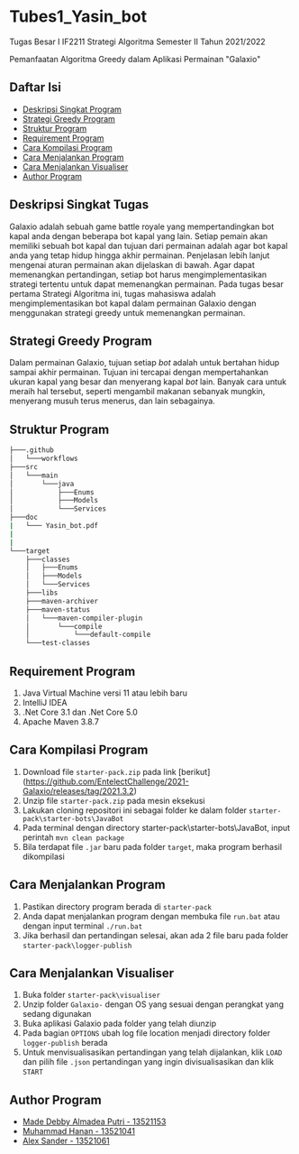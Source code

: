 # Tubes1_Yasin_bot
Tugas Besar I IF2211 Strategi Algoritma Semester II Tahun 2021/2022

Pemanfaatan Algoritma Greedy dalam Aplikasi Permainan "Galaxio"

## Daftar Isi
* [Deskripsi Singkat Program](#deskripsi-singkat-tugas)
* [Strategi Greedy Program](#strategi-greedy-program)
* [Struktur Program](#struktur-program)
* [Requirement Program](#requirement-program)
* [Cara Kompilasi Program](#cara-kompilasi-program)
* [Cara Menjalankan Program](#cara-menjalankan-program)
* [Cara Menjalankan Visualiser](#cara-menjalankan-visualiser)
* [Author Program](#author-program)

## Deskripsi Singkat Tugas
Galaxio adalah sebuah game battle royale yang mempertandingkan bot kapal anda dengan beberapa bot kapal yang lain. Setiap pemain akan memiliki sebuah bot kapal dan tujuan dari permainan adalah agar bot kapal anda yang tetap hidup hingga akhir permainan. Penjelasan lebih lanjut mengenai aturan permainan akan dijelaskan di bawah. Agar dapat memenangkan pertandingan, setiap bot harus mengimplementasikan strategi tertentu untuk dapat memenangkan permainan.
Pada tugas besar pertama Strategi Algoritma ini, tugas mahasiswa adalah mengimplementasikan bot kapal dalam permainan Galaxio dengan menggunakan strategi greedy untuk memenangkan permainan. 

## Strategi Greedy Program
Dalam permainan Galaxio, tujuan setiap _bot_ adalah untuk bertahan hidup sampai akhir permainan. Tujuan ini tercapai dengan mempertahankan ukuran kapal yang besar dan menyerang kapal _bot_ lain. Banyak cara untuk meraih hal tersebut, seperti mengambil makanan sebanyak mungkin, menyerang musuh terus menerus, dan lain sebagainya.

## Struktur Program
```bash
├───.github
│   └───workflows
├───src
│   └───main
│       └───java
│           ├───Enums
│           ├───Models
│           └───Services
├───doc
|   └─── Yasin_bot.pdf
|
|
└───target
    ├───classes
    │   ├───Enums
    │   ├───Models
    │   └───Services
    ├───libs
    ├───maven-archiver
    ├───maven-status
    │   └───maven-compiler-plugin
    │       └───compile
    │           └───default-compile
    └───test-classes
```

## Requirement Program
1. Java Virtual Machine versi 11 atau lebih baru
2. IntelliJ IDEA
3. .Net Core 3.1 dan .Net Core 5.0
4. Apache Maven 3.8.7


## Cara Kompilasi Program
1. Download file `starter-pack.zip` pada link [berikut] (https://github.com/EntelectChallenge/2021-Galaxio/releases/tag/2021.3.2)
2. Unzip file `starter-pack.zip` pada mesin eksekusi
3. Lakukan cloning repositori ini sebagai folder ke dalam folder `starter-pack\starter-bots\JavaBot`
4. Pada terminal dengan directory starter-pack\starter-bots\JavaBot, input perintah `mvn clean package`
5. Bila terdapat file `.jar` baru pada folder `target`, maka program berhasil dikompilasi

## Cara Menjalankan Program
1. Pastikan directory program berada di `starter-pack`
2. Anda dapat menjalankan program dengan membuka file `run.bat` atau dengan input terminal `./run.bat`
3. Jika berhasil dan pertandingan selesai, akan ada 2 file baru pada folder `starter-pack\logger-publish`

## Cara Menjalankan Visualiser
1. Buka folder `starter-pack\visualiser`
2. Unzip folder `Galaxio-` dengan OS yang sesuai dengan perangkat yang sedang digunakan
3. Buka aplikasi Galaxio pada folder yang telah diunzip
4. Pada bagian `OPTIONS` ubah log file location menjadi directory folder `logger-publish` berada
5. Untuk menvisualisasikan pertandingan yang telah dijalankan, klik `LOAD` dan pilih file `.json` pertandingan yang ingin divisualisasikan dan klik `START`

## Author Program
* [Made Debby Almadea Putri - 13521153](https://github.com/debbyalmadea)
* [Muhammad Hanan - 13521041](https://github.com/tarsn)
* [Alex Sander - 13521061](https://github.com/maximatey)
